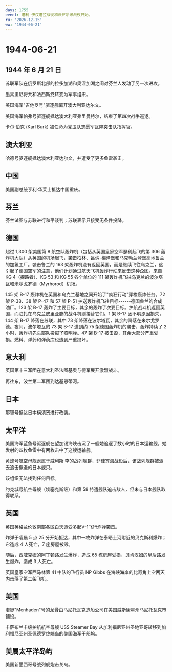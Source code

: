 ```yaml
---
days: 1755
event: 塔利-伊汉塔拉战役和沃萨尔米战役开始。
ru: '2026-12-15'
ww: '1944-06-21'
---
```


# 1944-06-21

## 1944 年 6 月 21 日

苏联军队在俄罗斯北部的拉多加湖和奥涅加湖之间对芬兰人发动了另一次进攻。

墨索里尼将共和法西斯党转变为军事组织。

美国海军"吉他罗号"驱逐舰离开澳大利亚达尔文。

美国海军帕弗号驱逐舰抵达澳大利亚弗里曼特尔，结束了第四次战争巡逻。

卡尔·伯克 (Karl Burk) 被任命为党卫队志愿军瓦隆突击队指挥官。

## 澳大利亚

哈德号驱逐舰抵达澳大利亚达尔文，并遭受了更多鱼雷袭击。

## 中国

美国副总统亨利·华莱士抵达中国重庆。

## 芬兰

芬兰试图与苏联进行和平谈判；苏联表示只接受无条件投降。

## 德国

超过 1,300 架美国第 8 航空队轰炸机（包括从英国皇家空军瑟利起飞的第 306
轰炸机大队）从英国的机场起飞，袭击柏林、吕讷-梅泽堡和马克勃兰登堡高地鲁兰的加氢工厂。袭击鲁兰的
163
架轰炸机没有返回英国，而是继续飞往乌克兰，这引起了德国空军的注意，他们计划通过航天飞机轰炸行动来反击这种企图。来自
KG 4（探路者）、KG 53 和 KG 55 各个单位的 111
架轰炸机飞往乌克兰的波尔塔瓦和米尔戈罗德（Myrhorod）机场。

145 架 B-17 轰炸机在英国和乌克兰基地之间开始了"疯狂行动"穿梭轰炸任务。72
架 P-38、38 架 P-47 和 57 架 P-51
护送轰炸机飞往目标------德国鲁兰的合成油厂。123 架 B-17
轰炸了主要目标，其余的轰炸了次要目标。护航战斗机返回英国，而驻扎在乌克兰皮里亚滕的战斗机则接替它们。1
架 B-17 因不明原因损失，144 架 B-17 降落在苏联，其中 73
架降落在波尔塔瓦，其余的降落在米尔戈罗德。夜间，波尔塔瓦的 73 架 B-17
遭到约 75 架德国轰炸机的袭击，轰炸持续了 2
小时，轰炸机先头部队投掷了照明弹。47 架 B-17
被击毁，其余大部分严重受损。燃料、弹药和弹药库也遭到严重损坏。

## 意大利

英国第十三军团在意大利圣法图基奥与德军展开激烈战斗。

再往东，波兰第二军团到达基恩蒂河。

## 日本

那智号抵达日本横须贺进行改装。

## 太平洋

美国海军蓝鱼号驱逐舰在望加锡海峡击沉了一艘她追逐了数小时的日本运输舰，她发射的四枚鱼雷中有两枚击中了这艘运输舰。

黄蜂号航空母舰隶属于威利斯·李的战列舰群，菲律宾海战役后，该战列舰群被派去追击撤退的日本舰只。

该组织无法找到任何目标。

约克城号航空母舰（埃塞克斯级）和第 58
特遣舰队追击敌人，但未与日本舰队取得联系。

## 英国

英国英格兰伦敦南部各区白天遭受多起V-1飞行炸弹袭击。

炸弹于凌晨 5 点 25
分开始抵达，其中一枚炸弹在泰晤士河附近的贝克斯利爆炸；它造成 4 人死亡，7
座房屋被毁。

随后，西威克姆的阿丁顿路发生爆炸，造成 65
栋房屋受损，贝肯汉姆的皇后路发生爆炸，造成 3 人死亡。

英国皇家空军西马林第 41 中队的飞行员 NP Gibbs
在海峡海岸的比奇角上空两天内击落了第二架飞机。

## 美国

潜艇"Menhaden"号的龙骨由马尼托瓦克造船公司在美国威斯康星州马尼托瓦克市铺设。

卡萨布兰卡级护航航空母舰 USS Steamer Bay
从加利福尼亚州圣地亚哥转移到加利福尼亚州圣佩德罗终端岛的美国海军干船坞。

## 美属太平洋岛屿

美国新墨西哥号战列舰炮击关岛。